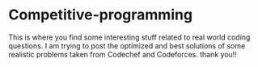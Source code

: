# Competitive-programming
This is where you find some interesting stuff related to real world coding questions.
I am trying to post the optimized and best solutions of some realistic problems taken from Codechef and Codeforces.
thank you!!
